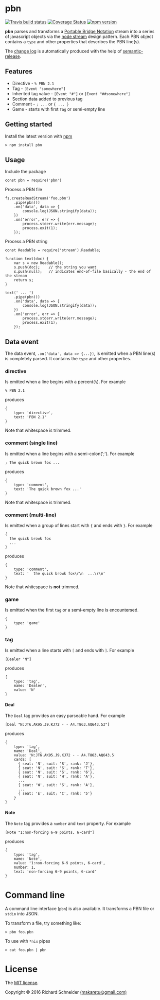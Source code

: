 # pbn

[![Travis build status](https://travis-ci.org/richardschneider/pbn.svg)](https://travis-ci.org/richardschneider/pbn)
[![Coverage Status](https://coveralls.io/repos/github/richardschneider/pbn/badge.svg?branch=master)](https://coveralls.io/github/richardschneider/pbn?branch=master)
 [![npm version](https://badge.fury.io/js/pbn.svg)](https://badge.fury.io/js/pbn) 
 
**pbn** parses and transforms a [Portable Bridge Notation](http://www.tistis.nl/pbn/) stream into a series of javascript objects via the [node stream](https://nodejs.org/api/stream.html#stream_api_for_stream_consumers) design pattern.  Each PBN object contains a `type` and other properties that describes the PBN line(s).

The [change log](https://github.com/richardschneider/pbn/releases) is automatically produced with
the help of [semantic-release](https://github.com/semantic-release/semantic-release).

## Features

* Directive - `% PBN 2.1`
* Tag - `[Event "somewhere"]`
* Inherited tag value - `[Event "#"]` or `[Event "##somewhere"]`
* Section data added to previous tag
* Comment - `; ...` or `{ ... }`
* Game - starts with first `Tag` or semi-empty line

## Getting started

Install the latest version with [npm](http://blog.npmjs.org/post/85484771375/how-to-install-npm)

    > npm install pbn

## Usage

Include the package

    const pbn = require('pbn')

Process a PBN file

    fs.createReadStream('foo.pbn')
        .pipe(pbn())
        .on('data', data => {
            console.log(JSON.stringify(data));
        })
        .on('error', err => {
            process.stderr.write(err.message);
            process.exit(1);
        });

Process a PBN string

    const Readable = require('stream').Readable;

    function text(doc) {
        var s = new Readable();
        s.push(doc);    // the string you want
        s.push(null);   // indicates end-of-file basically - the end of the stream
        return s;
    }

    text(' ... ')
        .pipe(pbn())
        .on('data', data => {
            console.log(JSON.stringify(data));
        })
        .on('error', err => {
            process.stderr.write(err.message);
            process.exit(1);
        });

## Data event

The data event, `.on('data', data => {...})`, is emitted when a PBN line(s) is completely parsed.  It contains the `type` and other properties.

### directive

Is emitted when a line begins with a percent(`%`).  For example

    % PBN 2.1

produces

    {
        type: 'directive', 
        text: 'PBN 2.1'
    }

Note that whitespace is trimmed.

### comment (single line)

Is emitted when a line begins with a semi-colon(';'). For example

    ; The quick brown fox ...

produces

    {
        type: 'comment', 
        text: 'The quick brown fox ...'
    }

Note that whitespace is trimmed.

### comment (multi-line)

Is emitted when a group of lines start with `{` and ends with `}`. For example

    {
      the quick browk fox
      ...
    }

produces

    {
        type: 'comment', 
        text: '  the quick browk fox\r\n  ...\r\n'
    }

Note that whitespace is **not** trimmed.

### game

Is emitted when the first `tag` or a semi-empty line is encountersed.

    {
        type: 'game'
    }

### tag

Is emitted when a line  starts with `[` and ends with `]`. For example

    [Dealer "N"]

produces

    {
        type: 'tag',
        name: 'Dealer',
        value: 'N'
    }

#### Deal

The `Deal` tag provides an easy parseable hand. For example

    [Deal "N:JT6.AK95.J9.KJ72 - - A4.T863.AQ643.53"]

produces

    {
        type: 'tag',
        name: 'Deal',
        value: 'N:JT6.AK95.J9.KJ72 - - A4.T863.AQ643.5'
        cards: [
          { seat: 'N', suit: 'S', rank: 'J'},
          { seat: 'N', suit: 'S', rank: 'T'},
          { seat: 'N', suit: 'S', rank: '6'},
          { seat: 'N', suit: 'H', rank: 'A'},
          ...
          { seat: 'W', suit: 'S', rank: 'A'},
          ...
          { seat: 'E', suit; 'C', rank: '5'}
        }
    }

#### Note

The `Note` tag provides a `number` and `text` property. For example

    [Note "1:non-forcing 6-9 points, 6-card"]

produces

    {
        type: 'tag',
        name: 'Note',
        value: '1:non-forcing 6-9 points, 6-card',
        number: 1,
        text: 'non-forcing 6-9 points, 6-card'
    }

# Command line

A command line interface (`pbn`) is also available. It transforms a PBN file or `stdin` into JSON.

To transform a file, try something like:

    > pbn foo.pbn
     
To use with `*nix` pipes

    > cat foo.pbn | pbn

# License
The [MIT license](LICENSE).

Copyright © 2016 Richard Schneider [(makaretu@gmail.com)](mailto:makaretu@gmail.com?subject=ISQ)